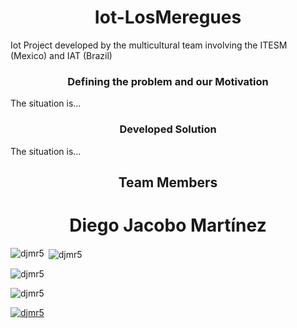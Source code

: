 <h1 align="center">Iot-LosMeregues</h1>
<p align="left">Iot Project developed by the multicultural team involving the ITESM (Mexico) and IAT (Brazil)</p>
<h3 align="center">Defining the problem and our Motivation</h3>
<p align="left">The situation is...</p>
<h3 align="center">Developed Solution</h3>
<p align="left">The situation is...</p>





<h2 align="center">Team Members</h2>

<h1 align="center">Diego Jacobo Martínez</h1>

<p><img align="left" src="https://github-readme-stats.vercel.app/api/top-langs?username=djmr5&show_icons=true&locale=en&layout=compact" alt="djmr5" /></p>

<p>&nbsp;<img align="center" src="https://github-readme-stats.vercel.app/api?username=djmr5&show_icons=true&locale=en" alt="djmr5" /></p>

<p><img align="center" src="https://github-readme-streak-stats.herokuapp.com/?user=djmr5&" alt="djmr5" /></p>

<p align="left"> <img src="https://komarev.com/ghpvc/?username=djmr5&label=Profile%20views&color=0e75b6&style=flat" alt="djmr5" /> </p>

<p align="left"> <a href="https://github.com/ryo-ma/github-profile-trophy"><img src="https://github-profile-trophy.vercel.app/?username=djmr5" alt="djmr5" /></a> </p>

